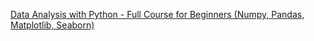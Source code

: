 [Data Analysis with Python - Full Course for Beginners (Numpy, Pandas, Matplotlib, Seaborn)](https://m.youtube.com/watch?v=r-uOLxNrNk8)